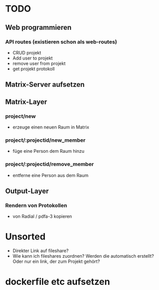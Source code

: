# TODO
## Web programmieren
### API routes (existieren schon als web-routes)
- CRUD projekt
- Add user to projekt
- remove user from projekt
- get projekt protokoll

## Matrix-Server aufsetzen

## Matrix-Layer
### project/new
- erzeuge einen neuen Raum in Matrix
### project/:projectid/new_member
- füge eine Person dem Raum hinzu
### project/:projectid/remove_member
- entferne eine Person aus dem Raum

## Output-Layer
### Rendern von Protokollen
- von Radial / pdfa-3 kopieren


# Unsorted
- Direkter Link auf fileshare?
- Wie kann ich fileshares zuordnen? Werden die automatisch erstellt? Oder nur ein link, der zum Projekt gehört?

# dockerfile etc aufsetzen
